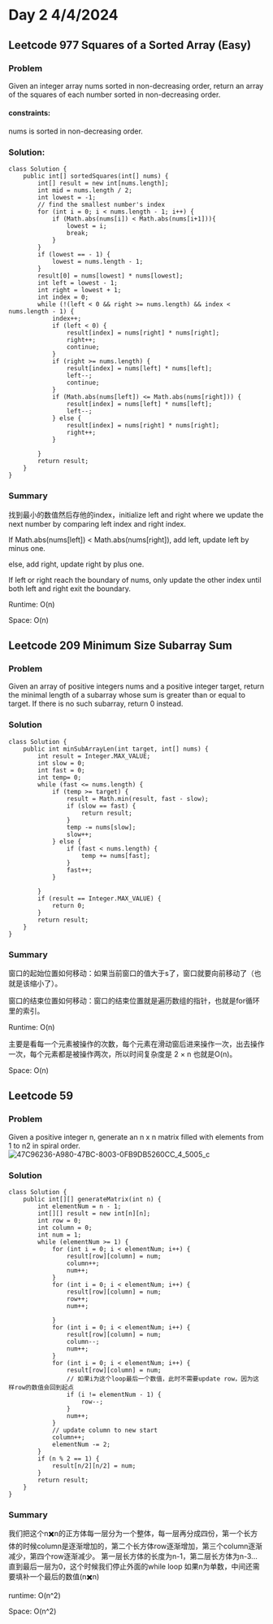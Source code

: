 # Day 2 4/4/2024
## Leetcode 977 Squares of a Sorted Array (Easy)
### Problem
Given an integer array nums sorted in non-decreasing order, return an array of the squares of each number sorted in non-decreasing order.

#### constraints:
nums is sorted in non-decreasing order.

### Solution:
```
class Solution {
    public int[] sortedSquares(int[] nums) {
        int[] result = new int[nums.length];
        int mid = nums.length / 2;
        int lowest = -1;
        // find the smallest number's index
        for (int i = 0; i < nums.length - 1; i++) {
            if (Math.abs(nums[i]) < Math.abs(nums[i+1])){
                lowest = i;
                break;
            }
        }
        if (lowest == - 1) {
            lowest = nums.length - 1;
        }
        result[0] = nums[lowest] * nums[lowest];
        int left = lowest - 1;
        int right = lowest + 1;
        int index = 0;
        while (!(left < 0 && right >= nums.length) && index < nums.length - 1) {
            index++;
            if (left < 0) {
                result[index] = nums[right] * nums[right];
                right++;
                continue;
            } 
            if (right >= nums.length) {
                result[index] = nums[left] * nums[left];
                left--;
                continue;
            }
            if (Math.abs(nums[left]) <= Math.abs(nums[right])) {
                result[index] = nums[left] * nums[left];
                left--;
            } else {
                result[index] = nums[right] * nums[right];
                right++;
            }
            
        }
        return result;
    }
}
```
### Summary
找到最小的数值然后存他的index，initialize left and right where we update the next number by comparing left index and right index. 

If Math.abs(nums[left]) < Math.abs(nums[right]), add left, update left by minus one.

else, add right, update right by plus one.

If left or right reach the boundary of nums, only update the other index until both left and right exit the boundary.

Runtime: O(n)

Space: O(n)


## Leetcode 209 Minimum Size Subarray Sum
### Problem
Given an array of positive integers nums and a positive integer target, return the minimal length of a 
subarray whose sum is greater than or equal to target. If there is no such subarray, return 0 instead.

### Solution
```
class Solution {
    public int minSubArrayLen(int target, int[] nums) {
        int result = Integer.MAX_VALUE;
        int slow = 0;
        int fast = 0;
        int temp= 0;
        while (fast <= nums.length) {
            if (temp >= target) {
                result = Math.min(result, fast - slow);
                if (slow == fast) {
                    return result;
                }
                temp -= nums[slow];
                slow++;
            } else {
                if (fast < nums.length) {
                    temp += nums[fast];
                }
                fast++;
            }
            
        }
        if (result == Integer.MAX_VALUE) {
            return 0;
        }
        return result;
    }
}
```
### Summary

窗口的起始位置如何移动：如果当前窗口的值大于s了，窗口就要向前移动了（也就是该缩小了）。

窗口的结束位置如何移动：窗口的结束位置就是遍历数组的指针，也就是for循环里的索引。

Runtime: O(n)

主要是看每一个元素被操作的次数，每个元素在滑动窗后进来操作一次，出去操作一次，每个元素都是被操作两次，所以时间复杂度是 2 × n 也就是O(n)。

Space: O(n)

## Leetcode 59
### Problem
Given a positive integer n, generate an n x n matrix filled with elements from 1 to n2 in spiral order.
![47C96236-A980-47BC-8003-0FB9DB5260CC_4_5005_c](https://github.com/nancyyang277/Leetcode-daily/assets/165972977/73d61e36-bf57-4778-9b59-56b65042a338)

### Solution
```
class Solution {
    public int[][] generateMatrix(int n) {
        int elementNum = n - 1;
        int[][] result = new int[n][n];
        int row = 0;
        int column = 0;
        int num = 1;
        while (elementNum >= 1) {
            for (int i = 0; i < elementNum; i++) {
                result[row][column] = num;
                column++;
                num++;
            }
            for (int i = 0; i < elementNum; i++) {
                result[row][column] = num;
                row++;
                num++;
                
            }
            for (int i = 0; i < elementNum; i++) {                
                result[row][column] = num;
                column--;
                num++;
            }
            for (int i = 0; i < elementNum; i++) {
                result[row][column] = num;
                // 如果i为这个loop最后一个数值，此时不需要update row，因为这样row的数值会回到起点
                if (i != elementNum - 1) {
                    row--;
                }
                num++; 
            }
            // update column to new start
            column++;
            elementNum -= 2;
        }
        if (n % 2 == 1) {
            result[n/2][n/2] = num;
        }
        return result;
    }
}
```

### Summary
我们把这个n✖️n的正方体每一层分为一个整体，每一层再分成四份，第一个长方体的时候column是逐渐增加的，第二个长方体row逐渐增加，第三个column逐渐减少，第四个row逐渐减少。
第一层长方体的长度为n-1，第二层长方体为n-3... 直到最后一层为0，这个时候我们停止外面的while loop
如果n为单数，中间还需要填补一个最后的数值(n✖️n)

runtime: O(n^2)

Space: O(n^2)








